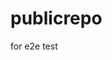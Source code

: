 # publicrepo
for e2e test


























































































































































































































































































































































































































































































































































































































































































































































































































































































































































































































































































































































































































































































































































































































































































































































































































































































































































































































































































































































































































































































































































































































































































































































































































































































































































































































































































































































































































































































































































































































































































































































































































































































































































































































































































































































































































































































































































































































































































































































































































































































































































































































































































































































































































































































































































































